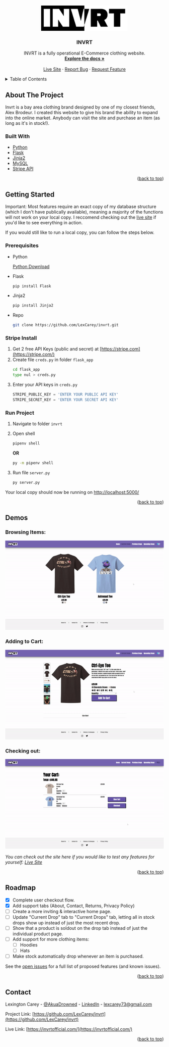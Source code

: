 <a name="readme-top"></a>

<!-- PROJECT LOGO -->
<div align="center">
  <a href="https://github.com/LexCarey/invrt">
    <img src="flask_app/static/all_imgs/Invrt_Logo.jpg" alt="Logo" width="auto" height="80">
  </a>

<h3 align="center">INVRT</h3>

  <p align="center">
    INVRT is a fully operational E-Commerce clothing website.
    <br />
    <a href="https://github.com/LexCarey/invrt"><strong>Explore the docs »</strong></a>
    <br />
    <br />
    <a href="https://invrtofficial.com/">Live Site</a>
    ·
    <a href="https://github.com/LexCarey/invrt/issues">Report Bug</a>
    ·
    <a href="https://github.com/LexCarey/invrt/issues">Request Feature</a>
  </p>
</div>



<!-- TABLE OF CONTENTS -->
<details>
  <summary>Table of Contents</summary>
  <ol>
    <li>
      <a href="#about-the-project">About The Project</a>
      <ul>
        <li><a href="#built-with">Built With</a></li>
      </ul>
    </li>
    <li>
      <a href="#getting-started">Getting Started</a>
      <ul>
        <li><a href="#prerequisites">Prerequisites</a></li>
        <li><a href="#stripe-install">Stripe Install</a></li>
        <li><a href="#run-project">Run Project</a></li>
      </ul>
    </li>
    <li><a href="#demos">Demos</a></li>
    <li><a href="#roadmap">Roadmap</a></li>
    <li><a href="#contact">Contact</a></li>
  </ol>
</details>



<!-- ABOUT THE PROJECT -->
## About The Project
Invrt is a bay area clothing brand designed by one of my closest friends, Alex Brodeur. I created this website to give his brand the ability to expand into the online market. Anybody can visit the site and purchase an item (as long as it's in stock!). 

### Built With

* [Python](https://www.python.org/)
* [Flask](https://flask.palletsprojects.com/en/2.2.x/)
* [Jinja2](https://jinja.palletsprojects.com/en/3.1.x/)
* [MySQL](https://www.mysql.com/)
* [Stripe API](https://stripe.com/)

<p align="right">(<a href="#readme-top">back to top</a>)</p>



<!-- GETTING STARTED -->
## Getting Started

Important: Most features require an exact copy of my database structure (which I don't have publically available), meaning a majority of the functions will not work on your local copy. I reccomend checking out the <a href="https://invrtofficial.com/">live site</a> if you'd like to see everything in action.

If you would still like to run a local copy, you can follow the steps below.

### Prerequisites

* Python

  [Python Download](https://www.python.org/downloads/)

* Flask
  ```sh
  pip install Flask
  ```
  
* Jinja2
  ```sh
  pip install Jinja2
  ```
  
* Repo
   ```sh
   git clone https://github.com/LexCarey/invrt.git
   ```

### Stripe Install

1. Get 2 free API Keys (public and secret) at [https://stripe.com](https://stripe.com/)
2. Create file `creds.py` in folder `flask_app`
   ```sh
   cd flask_app
   type nul > creds.py
   ```
3. Enter your API keys in `creds.py`
   ```py
   STRIPE_PUBLIC_KEY = 'ENTER YOUR PUBLIC API KEY'
   STRIPE_SECRET_KEY = 'ENTER YOUR SECRET API KEY'
   ```
   
### Run Project

1. Navigate to folder `invrt`
2. Open shell
   ```sh
   pipenv shell
   ```
   **OR**
   
   ```sh
   py -m pipenv shell
   ```
3. Run file `server.py`
   ```sh
   py server.py
   ```
   
Your local copy should now be running on [http://localhost:5000/](http://localhost:5000/)

<p align="right">(<a href="#readme-top">back to top</a>)</p>



<!-- DEMOS EXAMPLES -->
## Demos

### Browsing Items:

![](flask_app/static/all_imgs/readme_display.gif)

### Adding to Cart:

![](flask_app/static/all_imgs/readme_cart.gif)

### Checking out:

![](flask_app/static/all_imgs/readme_checkout.gif)

_You can check out the site here if you would like to test any features for yourself: [Live Site](https://invrtofficial.com/)_

<p align="right">(<a href="#readme-top">back to top</a>)</p>



<!-- ROADMAP -->
## Roadmap

- [x] Complete user checkout flow.
- [x] Add support tabs (About, Contact, Returns, Privacy Policy)
- [ ] Create a more inviting & interactive home page.
- [ ] Update "Current Drop" tab to "Current Drops" tab, letting all in stock drops show up instead of just the most recent drop.
- [ ] Show that a product is soldout on the drop tab instead of just the individual product page.
- [ ] Add support for more clothing items:
    - [ ] Hoodies
    - [ ] Hats
- [ ] Make stock automatically drop whenever an item is purchased.

See the [open issues](https://github.com/LexCarey/invrt/issues) for a full list of proposed features (and known issues).

<p align="right">(<a href="#readme-top">back to top</a>)</p>



<!-- CONTACT -->
## Contact

Lexington Carey - [@AkuaDrowned](https://twitter.com/AkuaDrowned) - [LinkedIn](https://www.linkedin.com/in/lexington-carey/) - lexcarey73@gmail.com

Project Link: [https://github.com/LexCarey/invrt](https://github.com/LexCarey/invrt)

Live Link: [https://invrtofficial.com/](https://invrtofficial.com/)

<p align="right">(<a href="#readme-top">back to top</a>)</p>
